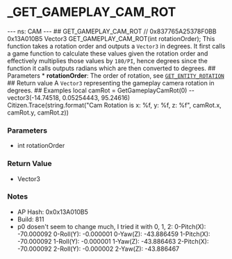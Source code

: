 # _GET_GAMEPLAY_CAM_ROT

--- ns: CAM --- ## GET_GAMEPLAY_CAM_ROT  // 0x837765A25378F0BB 0x13A010B5 Vector3 GET_GAMEPLAY_CAM_ROT(int rotationOrder);  This function takes a rotation order and outputs a `Vector3` in degrees.  It first calls a game function to calculate these values given the rotation order and effectively multiplies those values by `180/PI`, hence degrees since the function it calls outputs radians which are then converted to degrees.  ## Parameters * **rotationOrder**: The order of rotation, see [`GET_ENTITY_ROTATION`](#_0xAFBD61CC738D9EB9)  ## Return value A `Vector3` representing the gameplay camera rotation in degrees.  ## Examples local camRot = GetGameplayCamRot(0) -- vector3(-14.74518, 0.05254443, 95.24616) Citizen.Trace(string.format("Cam Rotation is x: %f, y: %f, z: %f", camRot.x, camRot.y, camRot.z))

### Parameters
* int rotationOrder

### Return Value
* Vector3

### Notes
* AP Hash: 0x0x13A010B5
* Build: 811
* p0 dosen't seem to change much, I tried it with 0, 1, 2:
0-Pitch(X): -70.000092
0-Roll(Y): -0.000001
0-Yaw(Z): -43.886459
1-Pitch(X): -70.000092
1-Roll(Y): -0.000001
1-Yaw(Z): -43.886463
2-Pitch(X): -70.000092
2-Roll(Y): -0.000002
2-Yaw(Z): -43.886467

